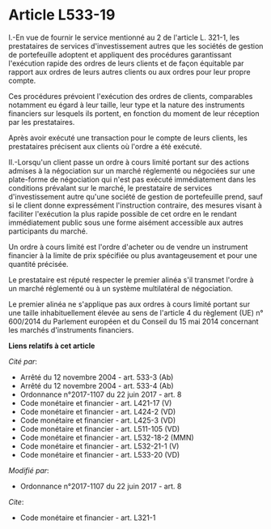 # Article L533-19

I.-En vue de fournir le service mentionné au 2 de l'article L. 321-1, les prestataires de services d'investissement autres
que les sociétés de gestion de portefeuille adoptent et appliquent des procédures garantissant l'exécution rapide des ordres
de leurs clients et de façon équitable par rapport aux ordres de leurs autres clients ou aux ordres pour leur propre compte.

Ces procédures prévoient l'exécution des ordres de clients, comparables notamment eu égard à leur taille, leur type et la
nature des instruments financiers sur lesquels ils portent, en fonction du moment de leur réception par les prestataires.

Après avoir exécuté une transaction pour le compte de leurs clients, les prestataires précisent aux clients où l'ordre a été
exécuté.

II.-Lorsqu'un client passe un ordre à cours limité portant sur des actions admises à la négociation sur un marché réglementé
ou négociées sur une plate-forme de négociation qui n'est pas exécuté immédiatement dans les conditions prévalant sur le
marché, le prestataire de services d'investissement autre qu'une société de gestion de portefeuille prend, sauf si le client
donne expressément l'instruction contraire, des mesures visant à faciliter l'exécution la plus rapide possible de cet ordre
en le rendant immédiatement public sous une forme aisément accessible aux autres participants du marché.

Un ordre à cours limité est l'ordre d'acheter ou de vendre un instrument financier à la limite de prix spécifiée ou plus
avantageusement et pour une quantité précisée.

Le prestataire est réputé respecter le premier alinéa s'il transmet l'ordre à un marché réglementé ou à un système
multilatéral de négociation.

Le premier alinéa ne s'applique pas aux ordres à cours limité portant sur une taille inhabituellement élevée au sens de
l'article 4 du règlement (UE) n° 600/2014 du Parlement européen et du Conseil du 15 mai 2014 concernant les marchés
d'instruments financiers.

**Liens relatifs à cet article**

_Cité par_:

  - Arrêté du 12 novembre 2004 - art. 533-3 (Ab)
  - Arrêté du 12 novembre 2004 - art. 533-4 (Ab)
  - Ordonnance n°2017-1107 du 22 juin 2017 - art. 8
  - Code monétaire et financier - art. L421-17 (V)
  - Code monétaire et financier - art. L424-2 (VD)
  - Code monétaire et financier - art. L425-3 (VD)
  - Code monétaire et financier - art. L511-105 (VD)
  - Code monétaire et financier - art. L532-18-2 (MMN)
  - Code monétaire et financier - art. L532-21-1 (V)
  - Code monétaire et financier - art. L533-20 (VD)

_Modifié par_:

  - Ordonnance n°2017-1107 du 22 juin 2017 - art. 8

_Cite_:

  - Code monétaire et financier - art. L321-1
